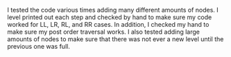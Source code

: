 I tested the code various times adding many different amounts of nodes. I level printed
out each step and checked by hand to make sure my code worked for LL, LR, RL, and RR cases.
In addition, I checked my hand to make sure my post order traversal works. I also tested
adding large amounts of nodes to make sure that there was not ever a new level until
the previous one was full. 
